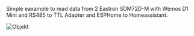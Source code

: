 Simple eaxample to read data from 2 Eastron SDM72D-M with Wemos D1 Mini and RS485 to TTL Adapter and ESPHome to Homeassistant.

![Objekt](https://github.com/d3z1b3l/Eastron-SDM72D-M-ESPHome/assets/24917847/29f1020b-73ea-412b-adc6-4a1ebc5a85bb)
